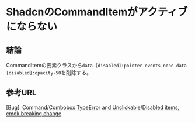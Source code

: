 # ShadcnのCommandItemがアクティブにならない

## 結論

CommandItemの要素クラスから`data-[disabled]:pointer-events-none data-[disabled]:opacity-50`を削除する。

## 参考URL

[[Bug]: Command/Combobox TypeError and Unclickable/Disabled items, cmdk breaking change](https://github.com/shadcn-ui/ui/issues/2944)
